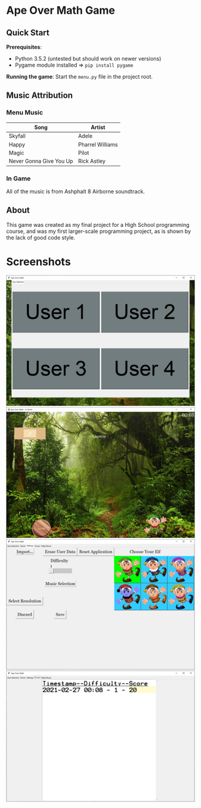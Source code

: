 # Ape Over Math Game
## Quick Start
**Prerequisites**:
- Python 3.5.2 (untested but should work on newer versions)
- Pygame module installed => `pip install pygame`

**Running the game**:
Start the `menu.py` file in the project root.

## Music Attribution
### Menu Music
| Song                    | Artist           |
|-------------------------|------------------|
| Skyfall                 | Adele            |
| Happy                   | Pharrel Williams |
| Magic                   | Pilot            |
| Never Gonna Give You Up | Rick Astley      |

### In Game
All of the music is from Ashphalt 8 Airborne soundtrack.

## About
This game was created as my final project for a High School programming course, and was my first larger-scale programming project, as is shown by the lack of good code style.

# Screenshots
![User Selection](./res/user_selection.png)
![In Game](./res/game.png)
![Game Settings](./res/settings.png)
![Game Scores](./res/scores.png)
